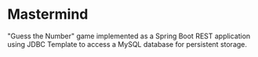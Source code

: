 # Mastermind
"Guess the Number" game implemented as a Spring Boot REST application using JDBC Template to access a MySQL database for persistent storage.
